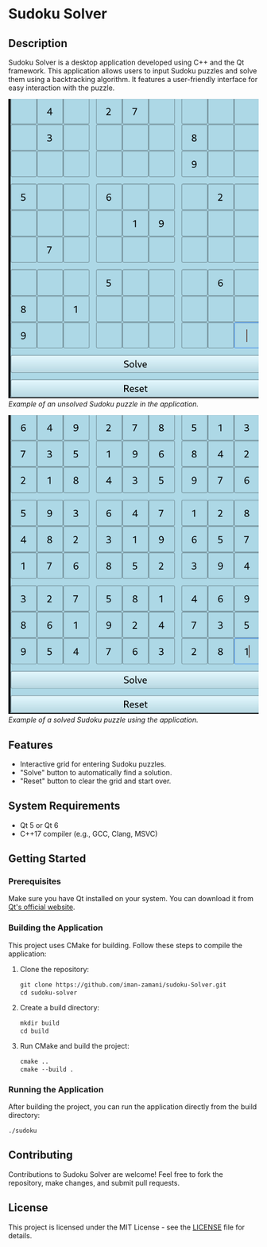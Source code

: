 # Sudoku Solver

## Description
Sudoku Solver is a desktop application developed using C++ and the Qt framework. This application allows users to input Sudoku puzzles and solve them using a backtracking algorithm. It features a user-friendly interface for easy interaction with the puzzle.

![Unsolved Sudoku](images/unsolved.png)
*Example of an unsolved Sudoku puzzle in the application.*

![Solved Sudoku](images/solved.png)
*Example of a solved Sudoku puzzle using the application.*

## Features
- Interactive grid for entering Sudoku puzzles.
- "Solve" button to automatically find a solution.
- "Reset" button to clear the grid and start over.

## System Requirements
- Qt 5 or Qt 6
- C++17 compiler (e.g., GCC, Clang, MSVC)

## Getting Started

### Prerequisites
Make sure you have Qt installed on your system. You can download it from [Qt's official website](https://www.qt.io/download).

### Building the Application
This project uses CMake for building. Follow these steps to compile the application:

1. Clone the repository:
   ```
   git clone https://github.com/iman-zamani/sudoku-Solver.git
   cd sudoku-solver
   ```

2. Create a build directory:
   ```
   mkdir build
   cd build
   ```

3. Run CMake and build the project:
   ```
   cmake ..
   cmake --build .
   ```

### Running the Application
After building the project, you can run the application directly from the build directory:
```
./sudoku
```

## Contributing
Contributions to Sudoku Solver are welcome! Feel free to fork the repository, make changes, and submit pull requests.

## License
This project is licensed under the MIT License - see the [LICENSE](LICENSE) file for details.
